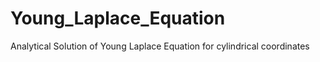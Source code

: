 # Young_Laplace_Equation
 Analytical Solution of Young Laplace Equation for cylindrical coordinates
